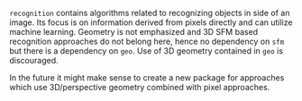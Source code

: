 `recognition`  contains algorithms related to recognizing objects in side of an image. Its focus is on information
derived from pixels directly and can utilize machine learning. Geometry is not emphasized and 3D SFM based 
recognition approaches do not belong here, hence no dependency on `sfm` but there is a dependency on `geo`. 
Use of 3D geometry contained in `geo` is discouraged.

In the future it might make sense to create a new package for approaches which use 3D/perspective geometry combined
with pixel approaches.